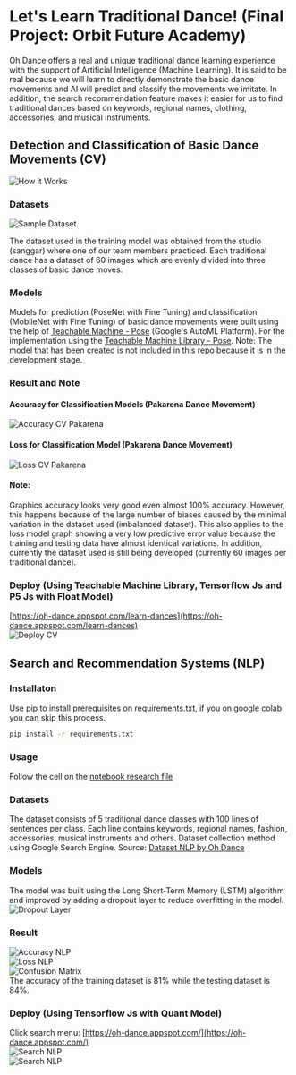 # Let's Learn Traditional Dance! (Final Project: Orbit Future Academy)
Oh Dance offers a real and unique traditional dance learning experience with the support of Artificial Intelligence (Machine Learning). It is said to be real because we will learn to directly demonstrate the basic dance movements and AI will predict and classify the movements we imitate. In addition, the search recommendation feature makes it easier for us to find traditional dances based on keywords, regional names, clothing, accessories, and musical instruments.

## Detection and Classification of Basic Dance Movements (CV)
![How it Works](/image/how-it-works.PNG)
### Datasets
![Sample Dataset](/image/sample-data-cv.PNG)

The dataset used in the training model was obtained from the studio (sanggar) where one of our team members practiced. Each traditional dance has a dataset of 60 images which are evenly divided into three classes of basic dance moves.
### Models

Models for prediction (PoseNet with Fine Tuning) and classification (MobileNet with Fine Tuning) of basic dance movements were built using the help of [Teachable Machine - Pose](https://teachablemachine.withgoogle.com/train/pose) (Google's AutoML Platform). For the implementation using the [Teachable Machine Library - Pose](https://github.com/googlecreativelab/teachablemachine-community/tree/master/libraries/pose). Note: The model that has been created is not included in this repo because it is in the development stage.
### Result and Note
#### Accuracy for Classification Models (Pakarena Dance Movement)
![Accuracy CV Pakarena](/image/acc-pakarena.png)  
#### Loss for Classification Model (Pakarena Dance Movement)
![Loss CV Pakarena](/image/loss-pakarena.png) 
#### Note:
Graphics accuracy looks very good even almost 100% accuracy. However, this happens because of the large number of biases caused by the minimal variation in the dataset used (imbalanced dataset). This also applies to the loss model graph showing a very low predictive error value because the training and testing data have almost identical variations. In addition, currently the dataset used is still being developed (currently 60 images per traditional dance).

### Deploy (Using Teachable Machine Library, Tensorflow Js and P5 Js with Float Model)
[https://oh-dance.appspot.com/learn-dances](https://oh-dance.appspot.com/learn-dances)  
![Deploy CV](/image/deploy-cv.png)

## Search and Recommendation Systems (NLP)
### Installaton
Use pip to install prerequisites on requirements.txt, if you on google colab you can skip this process.
```bash
pip install -r requirements.txt
```
### Usage
Follow the cell on the [notebook research file](https://github.com/reevald/Oh-Dance-AI/blob/main/oh-dance-nlp-v0.ipynb) 
### Datasets
The dataset consists of 5 traditional dance classes with 100 lines of sentences per class. Each line contains keywords, regional names, fashion, accessories, musical instruments and others. 
Dataset collection method using Google Search Engine. Source: [Dataset NLP by Oh Dance](https://github.com/reevald/Oh-Dance-AI/blob/main/DatasetV0.1.csv)
### Models
The model was built using the Long Short-Term Memory (LSTM) algorithm and improved by adding a dropout layer to reduce overfitting in the model.  
![Dropout Layer](/image/dropout.png)
### Result
![Accuracy NLP](/image/acc-nlp.png)  
![Loss NLP](/image/loss-nlp.png)  
![Confusion Matrix](/image/cm-nlp.png)  
The accuracy of the training dataset is 81% while the testing dataset is 84%.
### Deploy (Using Tensorflow Js with Quant Model)
Click search menu:
[https://oh-dance.appspot.com/](https://oh-dance.appspot.com/)  
![Search NLP](/image/v1-nlp.jpg)  
![Search NLP](/image/v2-nlp.jpg)  